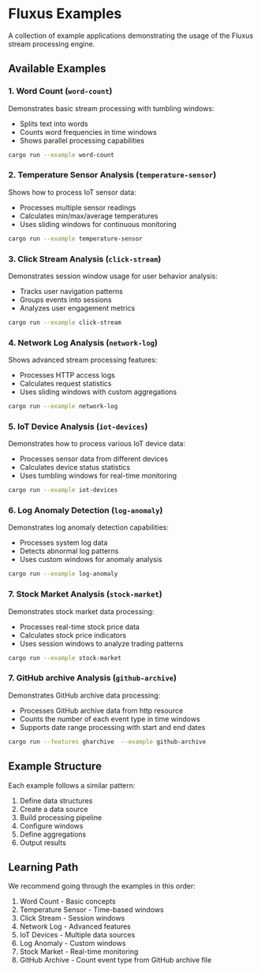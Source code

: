 # Fluxus Examples

A collection of example applications demonstrating the usage of the Fluxus stream processing engine.

## Available Examples

### 1. Word Count (`word-count`)

Demonstrates basic stream processing with tumbling windows:
- Splits text into words
- Counts word frequencies in time windows
- Shows parallel processing capabilities

```bash
cargo run --example word-count
```

### 2. Temperature Sensor Analysis (`temperature-sensor`)

Shows how to process IoT sensor data:
- Processes multiple sensor readings
- Calculates min/max/average temperatures
- Uses sliding windows for continuous monitoring

```bash
cargo run --example temperature-sensor
```

### 3. Click Stream Analysis (`click-stream`)

Demonstrates session window usage for user behavior analysis:
- Tracks user navigation patterns
- Groups events into sessions
- Analyzes user engagement metrics

```bash
cargo run --example click-stream
```

### 4. Network Log Analysis (`network-log`)

Shows advanced stream processing features:
- Processes HTTP access logs
- Calculates request statistics
- Uses sliding windows with custom aggregations

```bash
cargo run --example network-log
```

### 5. IoT Device Analysis (`iot-devices`)

Demonstrates how to process various IoT device data:
- Processes sensor data from different devices
- Calculates device status statistics
- Uses tumbling windows for real-time monitoring

```bash
cargo run --example iot-devices
```

### 6. Log Anomaly Detection (`log-anomaly`)

Demonstrates log anomaly detection capabilities:
- Processes system log data
- Detects abnormal log patterns
- Uses custom windows for anomaly analysis

```bash
cargo run --example log-anomaly
```

### 7. Stock Market Analysis (`stock-market`)

Demonstrates stock market data processing:
- Processes real-time stock price data
- Calculates stock price indicators
- Uses session windows to analyze trading patterns

```bash
cargo run --example stock-market
```

### 7. GitHub archive Analysis (`github-archive`)

Demonstrates GitHub archive data processing:
- Processes GitHub archive data from http resource
- Counts the number of each event type in time windows
- Supports date range processing with start and end dates

```bash
cargo run --features gharchive  --example github-archive
```

## Example Structure

Each example follows a similar pattern:
1. Define data structures
2. Create a data source
3. Build processing pipeline
4. Configure windows
5. Define aggregations
6. Output results

## Learning Path

We recommend going through the examples in this order:
1. Word Count - Basic concepts
2. Temperature Sensor - Time-based windows
3. Click Stream - Session windows
4. Network Log - Advanced features
5. IoT Devices - Multiple data sources
6. Log Anomaly - Custom windows
7. Stock Market - Real-time monitoring
8. GitHub Archive - Count event type from GitHub archive file